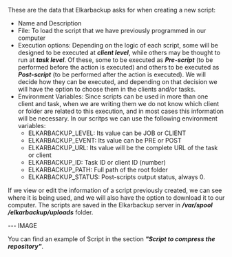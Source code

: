 These are the data that Elkarbackup asks for when creating a new script:

* Name and Description
* File: To load the script that we have previously programmed in our computer
* Execution options: Depending on the logic of each script, some will be designed to be executed at _**client level**_, while others may be thought to run at _**task level**_. Of these, some to be executed as _**Pre-script**_ \(to be performed before the action is executed\) and others to be executed as _**Post-script**_ \(to be performed after the action is executed\). We will decide how they can be executed, and depending on that decision we will have the option to choose them in the clients and/or tasks.
* Environment Variables: Since scripts can be used in more than one client and task, when we are writing them we do not know which client or folder are related to this execution, and in most cases this information will be necessary. In our scritps we can use the following environment variables:
  * ELKARBACKUP\_LEVEL: Its value can be JOB or CLIENT  
  * ELKARBACKUP\_EVENT: Its value can be PRE or POST
  * ELKARBACKUP\_URL: Its value will be the complete URL of the task or client
  * ELKARBACKUP\_ID: Task ID or client ID \(number\)
  * ELKARBACKUP\_PATH: Full path of the root folder
  * ELKARBACKUP\_STATUS: Post-scripts output status, always 0.

If we view or edit the information of a script previously created, we can see where it is being used, and we will also have the option to download it to our computer. The scripts are saved in the Elkarbackup server in _**/var/spool /elkarbackup/uploads**_ folder.

--- IMAGE

You can find an example of Script in the section _**"Script to compress the repository"**_.


